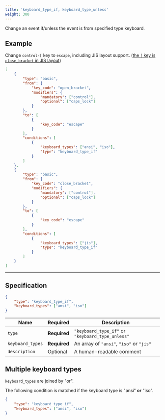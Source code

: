 ```yaml
---
title: 'keyboard_type_if, keyboard_type_unless'
weight: 300
---
```


Change an event if/unless the event is from specified type keyboard.

## Example

Change `control-[` key to `escape`, including JIS layout support. ([the `[` key is `close_bracket` in JIS layout](/docs/help/troubleshooting/symbols-with-non-ansi-keyboard/))

```json
[
    {
        "type": "basic",
        "from": {
            "key_code": "open_bracket",
            "modifiers": {
                "mandatory": ["control"],
                "optional": ["caps_lock"]
            }
        },
        "to": [
            {
                "key_code": "escape"
            }
        ],
        "conditions": [
            {
                "keyboard_types": ["ansi", "iso"],
                "type": "keyboard_type_if"
            }
        ]
    },
    {
        "type": "basic",
        "from": {
            "key_code": "close_bracket",
            "modifiers": {
                "mandatory": ["control"],
                "optional": ["caps_lock"]
            }
        },
        "to": [
            {
                "key_code": "escape"
            }
        ],
        "conditions": [
            {
                "keyboard_types": ["jis"],
                "type": "keyboard_type_if"
            }
        ]
    }
]
```

---

## Specification

```json
{
    "type": "keyboard_type_if",
    "keyboard_types": ["ansi", "iso"]
}
```

| Name             | Required     | Description                                      |
| ---------------- | ------------ | ------------------------------------------------ |
| `type`           | **Required** | `"keyboard_type_if"` or `"keyboard_type_unless"` |
| `keyboard_types` | **Required** | An array of `"ansi"`, `"iso"` or `"jis"`         |
| `description`    | Optional     | A human-readable comment                         |

## Multiple keyboard types

`keyboard_types` are joined by "or".

The following condition is matched if the keyboard type is "ansi" **or** "iso".

```json
{
    "type": "keyboard_type_if",
    "keyboard_types": ["ansi", "iso"]
}
```
